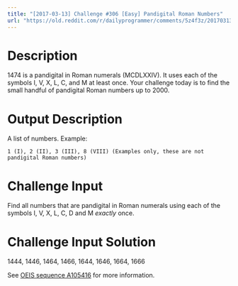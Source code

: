 ```yaml
---
title: "[2017-03-13] Challenge #306 [Easy] Pandigital Roman Numbers"
url: "https://old.reddit.com/r/dailyprogrammer/comments/5z4f3z/20170313_challenge_306_easy_pandigital_roman/"
---
```


# Description

1474 is a pandigital in Roman numerals (MCDLXXIV). It uses each of the symbols I, V, X, L, C, and M at least once. Your challenge today is to find the small handful of pandigital Roman numbers up to 2000. 

# Output Description

A list of numbers. Example: 

    1 (I), 2 (II), 3 (III), 8 (VIII) (Examples only, these are not pandigital Roman numbers)

# Challenge Input

Find all numbers that are pandigital in Roman numerals using each of the symbols I, V, X, L, C, D and M *exactly* once.

# Challenge Input Solution

1444, 1446, 1464, 1466, 1644, 1646, 1664, 1666 

See [OEIS sequence A105416](http://oeis.org/A105416) for more information.
